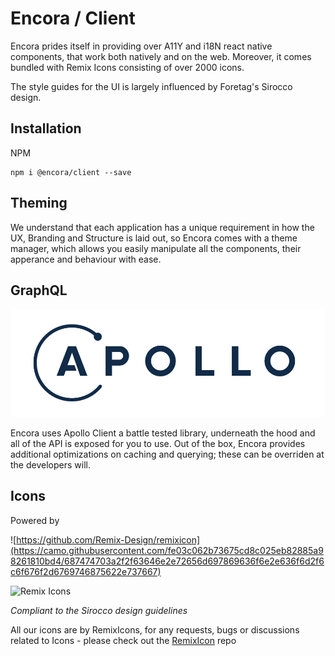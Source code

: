 # Encora / Client

Encora prides itself in providing over A11Y and i18N react native components, that work both natively and on the web. Moreover, it comes bundled with Remix Icons consisting of over 2000 icons.

The style guides for the UI is largely influenced by Foretag's Sirocco design.

## Installation

NPM 
```
npm i @encora/client --save
```

## Theming

We understand that each application has a unique requirement in how the UX, Branding and Structure is laid out, so Encora comes with a theme manager, which allows you easily manipulate all the components, their apperance and behaviour with ease.

## GraphQL 

![Apollo Client](https://github.com/apollographql/apollo-client/blob/master/docs/source/logo/large.png?raw=true)

Encora uses Apollo Client a battle tested library, underneath the hood and all of the API is exposed for you to use. Out of the box, Encora provides additional optimizations on caching and querying; these can be overriden at the developers will.

## Icons
Powered by 

![https://github.com/Remix-Design/remixicon](https://camo.githubusercontent.com/fe03c062b73675cd8c025eb82885a98261810bd4/687474703a2f2f63646e2e72656d697869636f6e2e636f6d2f6c6f676f2d6769746875622e737667)

![Remix Icons](https://camo.githubusercontent.com/3060a54ac83251b8af14cd1c9440b86c3aaf93b3/687474703a2f2f63646e2e72656d697869636f6e2e636f6d2f707265766965772e737667)

*Compliant to the Sirocco design guidelines*

All our icons are by RemixIcons, for any requests, bugs or discussions related to Icons - please check out the [RemixIcon](https://github.com/Remix-Design/remixicon) repo

